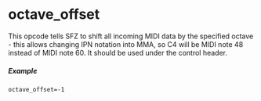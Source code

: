 ---
---
# octave_offset

This opcode tells SFZ to shift all incoming MIDI data by the specified octave -
this allows changing IPN notation into MMA, so C4 will be MIDI note 48 instead
of MIDI note 60. It should be used under the control header.

##### Example

```
octave_offset=-1
```
